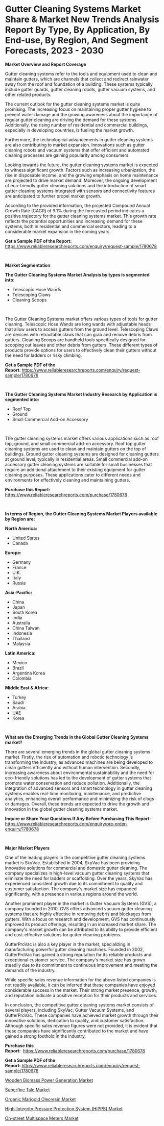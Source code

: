 <p><h1>Gutter Cleaning Systems Market Share & Market New Trends Analysis Report By Type, By Application, By End-use, By Region, And Segment Forecasts, 2023 - 2030</h1></p><p><strong>Market Overview and Report Coverage</strong></p>
<p><p>Gutter cleaning systems refer to the tools and equipment used to clean and maintain gutters, which are channels that collect and redirect rainwater away from the roof and foundation of a building. These systems typically include gutter guards, gutter cleaning robots, gutter vacuum systems, and other related products.</p><p>The current outlook for the gutter cleaning systems market is quite promising. The increasing focus on maintaining proper gutter hygiene to prevent water damage and the growing awareness about the importance of regular gutter cleaning are driving the demand for these systems. Additionally, the rising number of residential and commercial buildings, especially in developing countries, is fueling the market growth.</p><p>Furthermore, the technological advancements in gutter cleaning systems are also contributing to market expansion. Innovations such as gutter cleaning robots and vacuum systems that offer efficient and automated cleaning processes are gaining popularity among consumers.</p><p>Looking towards the future, the gutter cleaning systems market is expected to witness significant growth. Factors such as increasing urbanization, the rise in disposable income, and the growing emphasis on home maintenance are projected to drive market demand. Moreover, the ongoing development of eco-friendly gutter cleaning solutions and the introduction of smart gutter cleaning systems integrated with sensors and connectivity features are anticipated to further propel market growth.</p><p>According to the provided information, the projected Compound Annual Growth Rate (CAGR) of 9.1% during the forecasted period indicates a positive trajectory for the gutter cleaning systems market. This growth rate reflects the potential opportunities and increasing demand for these systems, both in residential and commercial sectors, leading to a considerable market expansion in the coming years.</p></p>
<p><strong>Get a Sample PDF of the Report:</strong> <a href="https://www.reliableresearchreports.com/enquiry/request-sample/1780678">https://www.reliableresearchreports.com/enquiry/request-sample/1780678</a></p>
<p>&nbsp;</p>
<p><strong>Market Segmentation</strong></p>
<p><strong>The Gutter Cleaning Systems Market Analysis by types is segmented into:</strong></p>
<p><ul><li>Telescopic Hose Wands</li><li>Telescoping Claws</li><li>Cleaning Scoops</li></ul></p>
<p>&nbsp;</p>
<p><p>The Gutter Cleaning Systems market offers various types of tools for gutter cleaning. Telescopic Hose Wands are long wands with adjustable heads that allow users to access gutters from the ground level. Telescoping Claws are devices with retractable claws that can grab and remove debris from gutters. Cleaning Scoops are handheld tools specifically designed for scooping out leaves and other debris from gutters. These different types of products provide options for users to effectively clean their gutters without the need for ladders or risky climbing.</p></p>
<p><strong>Get a Sample PDF of the Report:</strong>&nbsp;<a href="https://www.reliableresearchreports.com/enquiry/request-sample/1780678">https://www.reliableresearchreports.com/enquiry/request-sample/1780678</a></p>
<p>&nbsp;</p>
<p><strong>The Gutter Cleaning Systems Market Industry Research by Application is segmented into:</strong></p>
<p><ul><li>Roof Top</li><li>Ground</li><li>Small Commercial Add-on Accessory</li></ul></p>
<p>&nbsp;</p>
<p><p>The gutter cleaning systems market offers various applications such as roof top, ground, and small commercial add-on accessory. Roof top gutter cleaning systems are used to clean and maintain gutters on the top of buildings. Ground gutter cleaning systems are designed for cleaning gutters at ground level, typically in residential areas. Small commercial add-on accessory gutter cleaning systems are suitable for small businesses that require an additional attachment to their existing equipment for gutter cleaning purposes. These applications cater to different needs and environments for effectively cleaning and maintaining gutters.</p></p>
<p><strong>Purchase this Report:</strong>&nbsp; <a href="https://www.reliableresearchreports.com/purchase/1780678">https://www.reliableresearchreports.com/purchase/1780678</a></p>
<p>&nbsp;</p>
<p><strong>In terms of Region, the Gutter Cleaning Systems Market Players available by Region are:</strong></p>
<p>
    <p> <strong> North America: </strong>
        <ul>
            <li>United States</li>
            <li>Canada</li>
        </ul>
        </p> 
    <p> <strong> Europe: </strong>
        <ul>
            <li>Germany</li>
            <li>France</li>
            <li>U.K.</li>
            <li>Italy</li>
            <li>Russia</li>
        </ul>
        </p> 
    <p> <strong> Asia-Pacific: </strong>
        <ul>
            <li>China</li>
            <li>Japan</li>
            <li>South Korea</li>
            <li>India</li>
            <li>Australia</li>
            <li>China Taiwan</li>
            <li>Indonesia</li>
            <li>Thailand</li>
            <li>Malaysia</li>
        </ul>
        </p> 
    <p> <strong> Latin America: </strong>
        <ul>
            <li>Mexico</li>
            <li>Brazil</li>
            <li>Argentina Korea</li>
            <li>Colombia</li>
        </ul>
        </p> 
    <p> <strong> Middle East & Africa: </strong>
        <ul>
            <li>Turkey</li>
            <li>Saudi</li>
            <li>Arabia</li>
            <li>UAE</li>
            <li>Korea</li>
        </ul>
    </p>
    </p>
<p>&nbsp;</p>
<p><strong>What are the Emerging Trends in the Global Gutter Cleaning Systems market?</strong></p>
<p><p>There are several emerging trends in the global gutter cleaning systems market. Firstly, the rise of automation and robotic technology is transforming the industry, as advanced machines are being developed to clean gutters efficiently and without human intervention. Secondly, increasing awareness about environmental sustainability and the need for eco-friendly solutions has led to the development of gutter systems that promote water conservation and reduce pollution. Additionally, the integration of advanced sensors and smart technology in gutter cleaning systems enables real-time monitoring, maintenance, and predictive analytics, enhancing overall performance and minimizing the risk of clogs or damages. Overall, these trends are expected to drive the growth and innovation in the global gutter cleaning systems market.</p></p>
<p><strong>Inquire or Share Your Questions If Any Before Purchasing This Report</strong>- <a href="https://www.reliableresearchreports.com/enquiry/pre-order-enquiry/1780678">https://www.reliableresearchreports.com/enquiry/pre-order-enquiry/1780678</a></p>
<p>&nbsp;</p>
<p><strong>Major Market Players</strong></p>
<p><p>One of the leading players in the competitive gutter cleaning systems market is SkyVac. Established in 2004, SkyVac has been providing innovative solutions for commercial and domestic gutter cleaning. The company specializes in high-level vacuum gutter cleaning systems that eliminate the need for ladders or scaffolding. Over the years, SkyVac has experienced consistent growth due to its commitment to quality and customer satisfaction. The company's market size has expanded significantly, with a presence in various regions around the world.</p><p>Another prominent player in the market is Gutter Vacuum Systems (GVS), a company founded in 2010. GVS offers advanced vacuum gutter cleaning systems that are highly effective in removing debris and blockages from gutters. With a focus on research and development, GVS has continuously improved its product offerings, resulting in an increased market share. The company's market growth can be attributed to its ability to provide efficient and cost-effective solutions for gutter cleaning problems.</p><p>GutterProVac is also a key player in the market, specializing in manufacturing powerful gutter cleaning machines. Founded in 2002, GutterProVac has gained a strong reputation for its reliable products and exceptional customer service. The company's market size has grown steadily due to its commitment to continuous improvement and meeting the demands of the industry.</p><p>While specific sales revenue information for the above-listed companies is not readily available, it can be inferred that these companies have enjoyed considerable success in the market. Their strong market presence, growth, and reputation indicate a positive reception for their products and services.</p><p>In conclusion, the competitive gutter cleaning systems market consists of several players, including SkyVac, Gutter Vacuum Systems, and GutterProVac. These companies have achieved market growth through their innovative solutions, dedication to quality, and customer satisfaction. Although specific sales revenue figures were not provided, it is evident that these companies have significantly contributed to the market and have gained a strong foothold in the industry.</p></p>
<p><strong>Purchase this Report:</strong>&nbsp;&nbsp;<a href="https://www.reliableresearchreports.com/purchase/1780678">https://www.reliableresearchreports.com/purchase/1780678</a></p>
<p></p>
<p><strong>Get a Sample PDF of the Report:</strong>&nbsp;<a href="https://www.reliableresearchreports.com/enquiry/request-sample/1780678">https://www.reliableresearchreports.com/enquiry/request-sample/1780678</a></p>
<p><p><a href="https://www.linkedin.com/pulse/wooden-biomass-power-generation-market-size-2023-2030/">Wooden Biomass Power Generation Market</a></p><p><a href="https://medium.com/@jenniferwhite656/superfine-talc-market-analysis-its-cagr-market-segmentation-and-global-industry-overview-50b1e997dd93">Superfine Talc Market</a></p><p><a href="https://www.linkedin.com/pulse/organic-marigold-oleoresin-market-insights-players-forecast/">Organic Marigold Oleoresin Market</a></p><p><a href="https://medium.com/@bonniehoppe2023/high-integrity-pressure-protection-system-hipps-market-competitive-analysis-market-trends-and-9b0c2840a397">High-Integrity Pressure Protection System (HIPPS) Market</a></p><p><a href="https://www.linkedin.com/pulse/on-street-multispace-meters-market-size-share-amp-trends/">On-street Multispace Meters Market</a></p></p>
